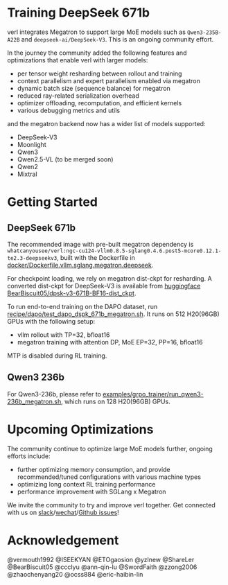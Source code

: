 # Training DeepSeek 671b

verl integrates Megatron to support large MoE models such as `Qwen3-235B-A22B` and `deepseek-ai/DeepSeek-V3`. This is an ongoing community effort.

In the journey the community added the following features and optimizations that enable verl with larger models:
- per tensor weight resharding between rollout and training
- context parallelism and expert parallelism enabled via megatron
- dynamic batch size (sequence balance) for megatron
- reduced ray-related serialization overhead
- optimizer offloading, recomputation, and efficient kernels
- various debugging metrics and utils

and the megatron backend now has a wider list of models supported:
- DeepSeek-V3
- Moonlight
- Qwen3
- Qwen2.5-VL (to be merged soon)
- Qwen2
- Mixtral

# Getting Started

## DeepSeek 671b

The recommended image with pre-built megatron dependency is `whatcanyousee/verl:ngc-cu124-vllm0.8.5-sglang0.4.6.post5-mcore0.12.1-te2.3-deepseekv3`, built with the Dockerfile in [docker/Dockerfile.vllm.sglang.megatron.deepseek](https://github.com/volcengine/verl/blob/main/docker/Dockerfile.vllm.sglang.megatron.deepseek).

For checkpoint loading, we rely on megatron dist-ckpt for resharding. A converted dist-ckpt for DeepSeek-V3 is available from [huggingface BearBiscuit05/dpsk-v3-671B-BF16-dist_ckpt](https://huggingface.co/BearBiscuit05/dpsk-v3-671B-BF16-dist_ckpt/tree/main).

To run end-to-end training on the DAPO dataset, run [recipe/dapo/test_dapo_dspk_671b_megatron.sh](https://github.com/volcengine/verl/blob/main/recipe/dapo/test_dapo_dspk_671b_megatron.sh). It runs on 512 H20(96GB) GPUs with the following setup:
- vllm rollout with TP=32, bfloat16
- megatron training with attention DP, MoE EP=32, PP=16, bfloat16

MTP is disabled during RL training.

## Qwen3 236b

For Qwen3-236b, please refer to [examples/grpo_trainer/run_qwen3-236b_megatron.sh](https://github.com/volcengine/verl/blob/main/examples/grpo_trainer/run_qwen3-236b_megatron.sh), which runs on 128 H20(96GB) GPUs.

# Upcoming Optimizations

The community continue to optimize large MoE models further, ongoing efforts include:
- further optimizing memory consumption, and provide recommended/tuned configurations with various machine types
- optimizing long context RL training performance
- performance improvement with SGLang x Megatron

We invite the community to try and improve verl together. Get connected with us on [slack](https://join.slack.com/t/verlgroup/shared_invite/zt-2w5p9o4c3-yy0x2Q56s_VlGLsJ93A6vA)/[wechat](https://raw.githubusercontent.com/eric-haibin-lin/verl-community/refs/heads/main/WeChat.JPG)/[Github issues](https://github.com/volcengine/verl/issues/708)!

# Acknowledgement
@vermouth1992 @ISEEKYAN @ETOgaosion @yzlnew @ShareLer @BearBiscuit05 @ccclyu @ann-qin-lu @SwordFaith @zzong2006 @zhaochenyang20 @ocss884 @eric-haibin-lin
